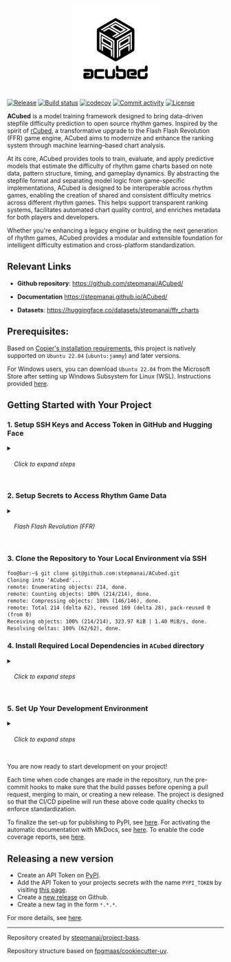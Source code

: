 <div align="center">
    <picture>
        <source srcset="assets/logo/dark-mode/acubed.png"  media="(prefers-color-scheme: dark)">
        <img src="assets/logo/no-dark-mode/acubed.png" alt="Logo" width="200px" height=auto>
    </picture>
</div>

[![Release](https://img.shields.io/github/v/release/stepmanai/ACubed)](https://img.shields.io/github/v/release/stepmanai/ACubed)
[![Build status](https://img.shields.io/github/actions/workflow/status/stepmanai/ACubed/main.yml?branch=main)](https://github.com/stepmanai/ACubed/actions/workflows/main.yml?query=branch%3Amain)
[![codecov](https://codecov.io/gh/stepmanai/ACubed/branch/main/graph/badge.svg)](https://codecov.io/gh/stepmanai/ACubed)
[![Commit activity](https://img.shields.io/github/commit-activity/m/stepmanai/ACubed)](https://img.shields.io/github/commit-activity/m/stepmanai/ACubed)
[![License](https://img.shields.io/github/license/stepmanai/ACubed)](https://img.shields.io/github/license/stepmanai/ACubed)

**ACubed** is a model training framework designed to bring data-driven stepfile difficulty prediction to open source rhythm games. Inspired by the spirit of [rCubed](https://github.com/flashflashrevolution/rCubed), a transformative upgrade to the Flash Flash Revolution (FFR) game engine, ACubed aims to modernize and enhance the ranking system through machine learning–based chart analysis.

At its core, ACubed provides tools to train, evaluate, and apply predictive models that estimate the difficulty of rhythm game charts based on note data, pattern structure, timing, and gameplay dynamics. By abstracting the stepfile format and separating model logic from game-specific implementations, ACubed is designed to be interoperable across rhythm games, enabling the creation of shared and consistent difficulty metrics across different rhythm games. This helps support transparent ranking systems, facilitates automated chart quality control, and enriches metadata for both players and developers.

Whether you're enhancing a legacy engine or building the next generation of rhythm games, ACubed provides a modular and extensible foundation for intelligent difficulty estimation and cross-platform standardization.

## Relevant Links

- **Github repository**: <https://github.com/stepmanai/ACubed/>
- **Documentation** <https://stepmanai.github.io/ACubed/>

- **Datasets**: <https://huggingface.co/datasets/stepmanai/ffr_charts>

## Prerequisites:

Based on [Copier's installation requirements](https://github.com/copier-org/copier?tab=readme-ov-file#installation), this project is natively supported on `Ubuntu 22.04` (`ubuntu:jammy`) and later versions.

For Windows users, you can download `Ubuntu 22.04` from the Microsoft Store after setting up Windows Subsystem for Linux (WSL). Instructions provided [here](https://learn.microsoft.com/en-us/windows/wsl/install).

## Getting Started with Your Project

### 1. Setup SSH Keys and Access Token in GitHub and Hugging Face

<details>
‎<summary><h6>‎ ‎ ‎ ‎ Click to expand steps</h6></summary>

#### a) Generate a new SSH key (if you don't have one)

```console
foo@bar:~$ ssh-keygen -t ed25519 -C "your_email@example.com"
Your identification has been saved in /home/foo/.ssh/id_ed25519
Your public key has been saved in /home/foo/.ssh/id_ed25519.pub
The key fingerprint is:
SHA256:AbCdEfGhIjKlMnOpQrStUvWxYz1234567890abcdEFG your_email@example.com
The key's randomart image is:
+--[ED25519 256]--+
|     ..++o.      |
|    ..oo+oo      |
|    o.oo+o       |
|   o ..+o        |
|  . +.S          |
|   o =           |
|    E .          |
|                 |
|                 |
+----[SHA256]-----+
```

#### b) Start the SSH agent and add the key.

```console
foo@bar:~$ eval "$(ssh-agent -s)"
Agent pid 111
foo@bar:~$ ssh-add ~/.ssh/id_ed25519
Identity added: /home/foo/.ssh/id_ed25519 (your_email@example.com)
```

#### c) Copy the public key to clipboard.

```console
foo@bar:~$ cat ~/.ssh/id_ed25519.pub
ssh-ed25519 AAAAC3NzaC1lZDI1NTE5AAAAIFakeDummyKeyForTestingPurposesOnly1234567890 your_email@example.com
```

#### d) Add public key to [GitHub](https://github.com/settings/keys) and [Hugging Face](https://huggingface.co/settings/keys).

#### e) Verify SSH setup:

```console
foo@bar:~$ ssh -T git@github.com
Hi foo! You've successfully authenticated, but GitHub does not provide shell access.
foo@bar:~$ ssh -T git@hf.co
Hi foo, welcome to Hugging Face.
```

#### f) [Create User Access Token](https://huggingface.co/settings/tokens) in Hugging Face.

</details>

### 2. Setup Secrets to Access Rhythm Game Data

<details>
<summary><h6>‎ ‎ ‎ ‎ Flash Flash Revolution (FFR)</h6></summary>

#### a) Request API Key to access [FFR's API](https://www.flashflashrevolution.com/api/).

Make sure to log in [Flash Flash Revolution](https://www.flashflashrevolution.com/) before requesting for a User API Key.

<img width="1778" height="488" alt="image" src="https://github.com/user-attachments/assets/4c6a6537-4e81-4117-9101-3ccb57804a34" />

</details>

### 3. Clone the Repository to Your Local Environment via SSH

```console
foo@bar:~$ git clone git@github.com:stepmanai/ACubed.git
Cloning into 'ACubed'...
remote: Enumerating objects: 214, done.
remote: Counting objects: 100% (214/214), done.
remote: Compressing objects: 100% (146/146), done.
remote: Total 214 (delta 62), reused 169 (delta 28), pack-reused 0 (from 0)
Receiving objects: 100% (214/214), 323.97 KiB | 1.40 MiB/s, done.
Resolving deltas: 100% (62/62), done.
```

### 4. Install Required Local Dependencies in `ACubed` directory

<details>
‎<summary><h6>‎ ‎ ‎ ‎ Click to expand steps</h6></summary>

#### a) Install necessary Ubuntu packages via `apt` package manager.

- `make`: Tool for building and compiling software using Makefiles.
- `python3-pip`: Installs and manages Python 3 packages from the Python Package Index (PyPI).
- `jq`: Command-line utility for parsing, filtering, and manipulating JSON data.
- `git-lfs`: Git extension for versioning large files efficiently.

```console
foo@bar:~/ACubed$ sudo apt update
...
Fetched 39.3 MB in 17s (2282 kB/s)
Reading package lists... Done
Building dependency tree... Done
Reading state information... Done
110 packages can be upgraded. Run 'apt list --upgradable' to see them.
foo@bar:~/ACubed$ sudo apt install -y make python3-pip jq git-lfs
...
```

#### b) Install `uv`.

- `uv`: A fast Python package manager and build tool designed as a drop-in replacement for pip, pip-tools, and virtualenv.

```console
foo@bar:~/ACubed$ wget -qO- https://astral.sh/uv/install.sh | sh
downloading uv 0.8.3 x86_64-unknown-linux-gnu
no checksums to verify
installing to /home/foo/.local/bin
  uv
  uvx
everything's installed!
foo@bar:~/ACubed$ source $HOME/.local/bin/env
```

#### c) Initialize `git lfs`.

```console
foo@bar:~/ACubed$ curl -s https://packagecloud.io/install/repositories/github/git-lfs/script.deb.sh | sudo bash
...
The repository is setup! You can now install packages.
foo@bar:~/ACubed$ git lfs install
Updated git hooks.
Git LFS initialized.
```

</details>

### 5. Set Up Your Development Environment

<details>
‎<summary><h6>‎ ‎ ‎ ‎ Click to expand steps</h6></summary>

#### a) Run `make` command to create virual environment.

```console
foo@bar:~/ACubed$ make install
🚀 Creating virtual environment using uv
Using CPython 3.10.12 interpreter at: /usr/bin/python3
Creating virtual environment at: .venv
...
```

#### b) Test pre-commit hooks

Verify that the checks in the pre-commit hooks does not fail by running the following command:

```console
foo@bar:~/ACubed$ uv run pre-commit run -a
Sync Git submodules......................................................Passed
check for case conflicts.................................................Passed
check for merge conflicts................................................Passed
check toml...............................................................Passed
check yaml...............................................................Passed
fix end of files.........................................................Passed
trim trailing whitespace.................................................Passed
ruff.....................................................................Passed
ruff-format..............................................................Passed
prettier.................................................................Passed
```

#### c) Initialize Visual Studio Code

Run the following command to open up a code editor:

```console
foo@bar:~/ACubed$ code .
...
```

#### d) Create `.env` file in Visual Studio Code using `.env.example`.

</details>

You are now ready to start development on your project!

Each time when code changes are made in the repository, run the pre-commit hooks to make sure that the build passes before opening a pull request, merging to main, or creating a new release. The project is designed so that the CI/CD pipeline will run these above code quality checks to enforce standardization.

To finalize the set-up for publishing to PyPI, see [here](https://fpgmaas.github.io/cookiecutter-uv/features/publishing/#set-up-for-pypi).
For activating the automatic documentation with MkDocs, see [here](https://fpgmaas.github.io/cookiecutter-uv/features/mkdocs/#enabling-the-documentation-on-github).
To enable the code coverage reports, see [here](https://fpgmaas.github.io/cookiecutter-uv/features/codecov/).

## Releasing a new version

- Create an API Token on [PyPI](https://pypi.org/).
- Add the API Token to your projects secrets with the name `PYPI_TOKEN` by visiting [this page](https://github.com/stepmanai/ACubed/settings/secrets/actions/new).
- Create a [new release](https://github.com/stepmanai/ACubed/releases/new) on Github.
- Create a new tag in the form `*.*.*`.

For more details, see [here](https://fpgmaas.github.io/cookiecutter-uv/features/cicd/#how-to-trigger-a-release).

---

Repository created by [stepmanai/project-bass](https://github.com/stepmanai/project-bass).

Repository structure based on [fpgmaas/cookiecutter-uv](https://github.com/fpgmaas/cookiecutter-uv).
